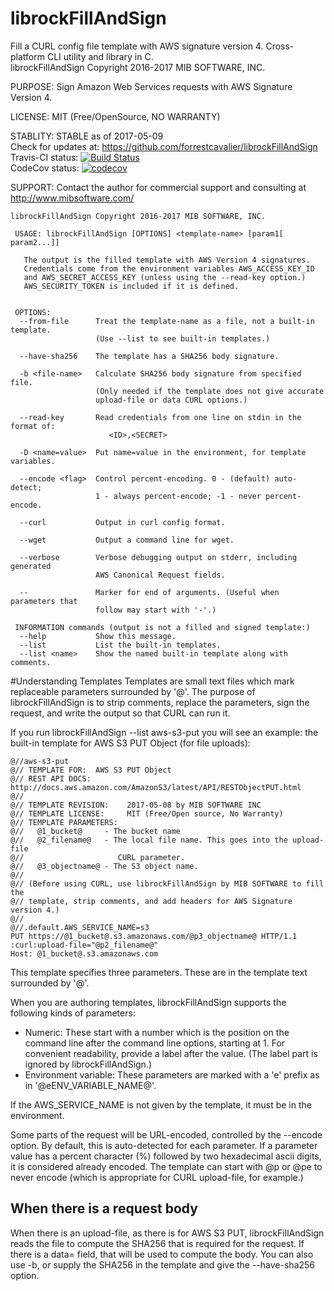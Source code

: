 # librockFillAndSign
Fill a CURL config file template with AWS signature version 4. Cross-platform CLI utility and library in C.
<br>librockFillAndSign Copyright 2016-2017 MIB SOFTWARE, INC.

 PURPOSE:   Sign Amazon Web Services requests with AWS Signature Version 4.

 LICENSE:   MIT (Free/OpenSource, NO WARRANTY)

 STABLITY:  STABLE as of 2017-05-09
            <br>Check for updates at: https://github.com/forrestcavalier/librockFillAndSign
            <br>Travis-CI status: [![Build Status](https://travis-ci.org/forrestcavalier/awsFillAndSign.svg?branch=master)](https://travis-ci.org/forrestcavalier/awsFillAndSign)
            <br>CodeCov status: [![codecov](https://codecov.io/gh/forrestcavalier/awsFillAndSign/branch/master/graph/badge.svg)](https://codecov.io/gh/forrestcavalier/awsFillAndSign)

 SUPPORT:   Contact the author for commercial support and consulting at
            http://www.mibsoftware.com/

```
librockFillAndSign Copyright 2016-2017 MIB SOFTWARE, INC.

 USAGE: librockFillAndSign [OPTIONS] <template-name> [param1[ param2...]]

   The output is the filled template with AWS Version 4 signatures.
   Credentials come from the environment variables AWS_ACCESS_KEY_ID
   and AWS_SECRET_ACCESS_KEY (unless using the --read-key option.)
   AWS_SECURITY_TOKEN is included if it is defined.


 OPTIONS:
  --from-file      Treat the template-name as a file, not a built-in template.
                   (Use --list to see built-in templates.)

  --have-sha256    The template has a SHA256 body signature.

  -b <file-name>   Calculate SHA256 body signature from specified file.
                   (Only needed if the template does not give accurate
                   upload-file or data CURL options.)

  --read-key       Read credentials from one line on stdin in the format of:
                      <ID>,<SECRET>

  -D <name=value>  Put name=value in the environment, for template variables.

  --encode <flag>  Control percent-encoding. 0 - (default) auto-detect;
                   1 - always percent-encode; -1 - never percent-encode.

  --curl           Output in curl config format.

  --wget           Output a command line for wget.

  --verbose        Verbose debugging output on stderr, including generated
                   AWS Canonical Request fields.

  --               Marker for end of arguments. (Useful when parameters that
                   follow may start with '-'.)

 INFORMATION commands (output is not a filled and signed template:)
  --help           Show this message.
  --list           List the built-in templates.
  --list <name>    Show the named built-in template along with comments.
```
#Understanding Templates
Templates are small text files which mark replaceable parameters surrounded by '@'.  The purpose of librockFillAndSign is to strip comments, replace the parameters, sign the request, and write the output so that CURL can run it.

If you run librockFillAndSign --list aws-s3-put you will see an example: the built-in template for AWS S3 PUT Object (for file uploads):

```
@//aws-s3-put
@// TEMPLATE FOR:  AWS S3 PUT Object
@// REST API DOCS: http://docs.aws.amazon.com/AmazonS3/latest/API/RESTObjectPUT.html
@//
@// TEMPLATE REVISION:    2017-05-08 by MIB SOFTWARE INC
@// TEMPLATE LICENSE:     MIT (Free/Open source, No Warranty)
@// TEMPLATE PARAMETERS:
@//   @1_bucket@     - The bucket name
@//   @2_filename@   - The local file name. This goes into the upload-file
@//   	                CURL parameter.
@//   @3_objectname@ - The S3 object name.
@//
@// (Before using CURL, use librockFillAndSign by MIB SOFTWARE to fill the
@// template, strip comments, and add headers for AWS Signature version 4.)
@//
@//.default.AWS_SERVICE_NAME=s3
PUT https://@1_bucket@.s3.amazonaws.com/@p3_objectname@ HTTP/1.1
:curl:upload-file="@p2_filename@"
Host: @1_bucket@.s3.amazonaws.com
```

This template specifies three parameters. These are in the template text surrounded by '@'.

When you are authoring templates, librockFillAndSign supports the following kinds of parameters:
* Numeric: These start with a number which is the position on the command line after the command line options, starting at 1. For convenient readability, provide a label after the value. (The label part is ignored by librockFillAndSign.)
* Environment variable: These parameters are marked with a 'e' prefix as in '@eENV_VARIABLE_NAME@'.

If the AWS_SERVICE_NAME is not given by the template, it must be in the environment.

Some parts of the request will be URL-encoded, controlled by the --encode option. By default, this is auto-detected for each parameter. If a parameter value has a percent character (%) followed by two hexadecimal ascii digits, it is considered already encoded. The template can start with @p<numeric> or @pe to never encode (which is appropriate for CURL upload-file, for example.)

## When there is a request body
When there is an upload-file, as there is for AWS S3 PUT, librockFillAndSign reads the file to compute the SHA256 that is required for the request. If there is a data= field, that will be used to compute the body. You can also use -b, or supply the SHA256 in the template and give the --have-sha256 option.
